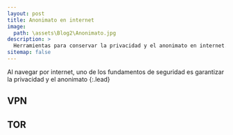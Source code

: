 ```yaml
---
layout: post
title: Anonimato en internet
image: 
  path: \assets\Blog2\Anonimato.jpg
description: >
  Herramientas para conservar la privacidad y el anonimato en internet.
sitemap: false
---
```


Al navegar por internet, uno de los fundamentos de seguridad es garantizar la privacidad y el anonimato 
{:.lead}

## VPN

## TOR


